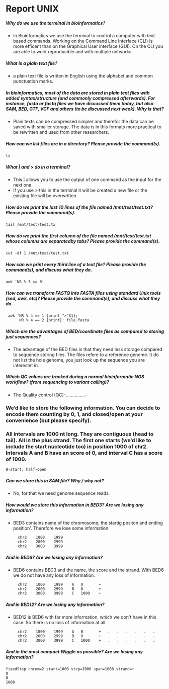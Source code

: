 # Report UNIX

##### Why do we use the terminal in bioinformatics?
* In Bioinformatics we use the terminal to control a computer with text based commands. Working on the Command Line Interface (CLI) is more efficent than on the Graphical User interface (GUI). On the CLI you are able to work reproducible and with multiple networks.

##### What is a plain text file?
* a plain text file is written in English using the alphabet and common punctuation marks.

##### In bioinformatics, most of the data are stored in plain text files with added syntax/structure (and commonly compressed afterwards). For instance, fasta or fastq files we have discussed them today, but also SAM, BED, GTF, VCF and others (to be discussed next week). Why is that?
* Plain texts can be compressed simpler and therefor the data can be saved with smaller storage. The data is in this formats more practical to be rewritten and used from other researchers.

##### How can we list files are in a directory? Please provide the command(s).
    ls
##### What | and > do in a terminal?
* This | allows you to use the output of one command as the input for the next one. 
* If you use > this in the terminal it will be created a new file or the existing file will be overwritten

##### How do we print the last 10 lines of the file named /mnt/test/test.txt? Please provide the command(s).
    tail /mnt/test/test.tx

##### How do we print the first column of the file named /mnt/test/test.txt whose columns are separatedby tabs? Please provide the command(s).
    cut -df 1 /mnt/test/test.txt

##### How can we print every third line of a text file? Please provide the command(s), and discuss what they do.
    awk 'NR % 3 == 0' 

##### How can we transform FASTQ into FASTA files using standard Unix tools (sed, awk, etc)? Please provide the command(s), and discuss what they do.
     awk 'NR % 4 == 1 {print ">"$1};
          NR % 4 == 2 {print}' file.fasta

##### Which are the advantages of BED/coordinate files as compared to storing just sequences?
* The advantage of the BED files is that they need less storage compared to sequence storing files. The files refere to a reference genome. It do not list the hole genome, you just look up the sequence you are interestet in.

##### Which QC values are tracked during a normal bioinformatic NGS workflow? (from sequencing to variant calling)?
* The Quality control (QC)-...............- 

### We’d like to store the following information. You can decide to encode them counting by 0, 1, and closed/open at your convenience (but please specify).

### All intervals are 1000 nt long. They are contiguous (head to tail). All in the plus strand. The first one starts (we’d like to include the start nucleotide too) in position 1000 of chr2. Intervals A and B have an score of 0, and interval C has a score of 1000.
    0-start, half-open

##### Can we store this in SAM file? Why / why not?
* No, for that we need genome sequence reads.
##### How would we store this information in BED3? Are we losing any information?
* BED3 contains name of the chromosome, the startig positon and ending position'. Therefore we lose some information.

        chr2    1000    1999
        chr2    2000    2999   
        chr2    3000    3999


##### And in BED6? Are we losing any information?
* BED6 contains BED3 and the name,  the score and the strand. With BED6 we do not have any loss of information.

        chr2    1000    1999    A   0       +
        chr2    2000    2999    B   0       +
        chr2    3000    3999    C   1000    +

##### And in BED12? Are we losing any information?
* BED12 is BED6 with far more information, which we don't have in this case. So there is no loss of information at all.

        chr2    1000    1999    A   0       +   .   .   .   .   .   .
        chr2    2000    2999    B   0       +   .   .   .   .   .   .
        chr2    3000    3999    C   1000    +   .   .   .   .   .   .

##### And in the most compact Wiggle as possible? Are we losing any information?
    fixedStep chrom=2 start=1000 step=1000 span=1000 strand=+
    0
    0
    1000
